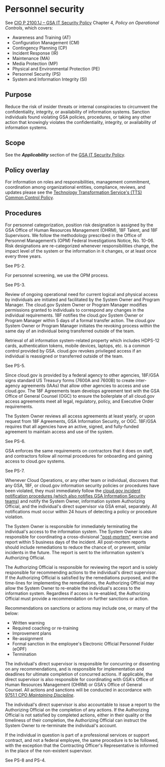 # Personnel security

See [CIO P 2100.1J – GSA IT Security Policy](http://www.gsa.gov/portal/mediaId/129634/fileName/CIO_21001J_CHGE_1_GSA_Information_Technology_(IT)_Security_Policy_(Posted_Version_4-28-2016).action) Chapter 4, _Policy on Operational Controls_, which covers:

* Awareness and Training (AT)
* Configuration Management (CM)
* Contingency Planning (CP)
* Incident Response (IR)
* Maintenance (MA)
* Media Protection (MP)
* Physical and Environmental Protection (PE)
* Personnel Security (PS)
* System and Information Integrity (SI)

## Purpose

Reduce the risk of insider threats or internal conspiracies to circumvent the confidentiality, integrity, or availability of information systems. Sanction individuals found violating GSA policies, procedures, or taking any other action that knowingly violates the confidentiality, integrity, or availability of information systems.

## Scope

See the **_Applicability_** section of the [GSA IT Security Policy](http://www.gsa.gov/portal/mediaId/129634/fileName/CIO_21001J_CHGE_1_GSA_Information_Technology_(IT)_Security_Policy_(Posted_Version_4-28-2016).action).

## Policy overlay

For information on roles and responsibilities, management commitment, coordination among organizational entities, compliance, reviews, and updates please see the [Technology Transformation Service's (TTS) Common Control Policy](https://github.com/18F/compliance-docs/blob/master/TTS-Common-Control-Policy.md).

## Procedures

For personnel categorization, position risk designation is assigned by the GSA Office of Human Resources Management (OHRM), 18F Talent, and 18F Supervisors. We follow the methodology prescribed in the Office of Personnel Management’s (OPM) Federal Investigations Notice, No. 10-06. Risk designations are re-categorized whenever responsibilities change, the impact level of the system or the information in it changes, or at least once every three years.

See PS-2.

For personnel screening, we use the OPM process.

See PS-3. 

Review of ongoing operational need for current logical and physical access by individuals are initiated and facilitated by the System Owner and Program Manager. The cloud.gov System Owner or Program Manager modifies permissions granted to individuals to correspond any changes in the individual requirements. 18F notifies the cloud.gov System Owner or Program Manager within 5 days of a formal transfer action. The cloud.gov System Owner or Program Manager initiates the revoking process within the same day of an individual being transferred outside of the team.

Retrieval of all information system-related property which includes HDPS-12 cards, authentication tokens, mobile devices, laptops, etc. is a common control provided by GSA. cloud.gov revokes privileged access if an individual is reassigned or transferred outside of the team. 

See PS-5.

Since cloud.gov is provided by a federal agency to other agencies, 18F/GSA signs standard US Treasury forms (7600A and 7600B) to create inter-agency agreements (IAAs) that allow other agencies to access and use cloud.gov. The 18F Agreements team develops agreement text with the GSA Office of General Counsel (OGC) to ensure the boilerplate of all cloud.gov access agreements meet all legal, regulatory, policy, and Executive Order requirements.

The System Owner reviews all access agreements at least yearly, or upon request from 18F Agreements, GSA Information Security, or OGC. 18F/GSA requires that all agencies have an active, signed, and fully-funded agreement to maintain access and use of the system. 

See PS-6.

GSA enforces the same requirements on contractors that it does on staff, and contractors follow all normal procedures for onboarding and gaining access to cloud.gov systems.

See PS-7.


Whenever Cloud Operations, or any other team or individual, discovers that any GSA, 18F, or cloud.gov information security policies or procedures have been violated, they must immediately follow the [cloud.gov incident notification procedures (which also notifies GSA Information Security teams)](https://docs.cloud.gov/ops/security-ir/) and notify the System Owner, information system Authorizing Official, and the individual's direct supervisor via GSA email, separately. All notifications must occur within 24 hours of detecting a policy or procedure violation.

The System Owner is responsible for immediately terminating the individual's access to the information system. The System Owner is also responsible for coordinating a cross-divisional ["post-mortem"](https://github.com/18F/cg-postmortems) exercise and report within 5 business days of the incident. All post-mortem reports should include remediations to reduce the chance of, or prevent, similar incidents in the future. The report is sent to the information system's Authorizing Official.

The Authorizing Official is responsible for reviewing the report and is solely responsible for recommending actions to the individual's direct supervisor. If the Authorizing Official is satisfied by the remediations purposed, and the time-lines for implementing the remediations, the Authorizing Official may allow the System Owner to re-enable the individual's access to the information system. Regardless if access is re-enabled, the Authorizing Official must provide a recommendation on further sanctions or action.

Recommendations on sanctions or actions may include one, or many of the below:

* Written warning
* Required coaching or re-training
* Improvement plans
* Re-assignment
* Formal sanction in the employee's Electronic Official Personnel Folder (eOPF)
* Termination

The individual's direct supervisor is responsible for concurring or dissenting on any recommendations, and is responsible for implementation and deadlines for ultimate completion of concurred actions. If applicable, the direct supervisor is also responsible for coordinating with GSA's Office of Human Resources Management (OHRM) or GSA's Office of General Counsel. All actions and sanctions will be conducted in accordance with [9751.1 CPO _Maintaining Discipline_](https://insite.gsa.gov/portal/content/523318).

The individual's direct supervisor is also accountable to issue a report to the Authorizing Official on the completion of any actions. If the Authorizing Official is not satisfied by completed actions, either in their quality or the timeliness of their completion, the Authorizing Official can instruct the System Owner to re-terminate the individual's account.

If the individual in question is part of a professional services or support contract, and not a federal employee, the same procedure is to be followed, with the exception that the Contracting Officer's Representative is informed in the place of the non-existent supervisor.  

See PS-8 and PS-4.

